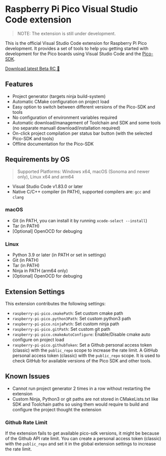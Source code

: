 # Raspberry Pi Pico Visual Studio Code extension

> NOTE: The extension is still under development.

This is the official Visual Studio Code extension for Raspberry Pi Pico development. It provides a set of tools to help you getting started with development for the Pico boards using Visual Studio Code and the [Pico-SDK](https://github.com/raspberrypi/pico-sdk).

[Download latest Beta RC 📀](https://github.com/paulober/vscode-raspberry-pi-pico/releases/tag/0.11.0)

## Features

- Project generator (targets ninja build-system)
- Automatic CMake configuration on project load
- Easy option to switch between different versions of the Pico-SDK and tools
- No configuration of environment variables required
- Automatic download/management of Toolchain and SDK and some tools (no separate manuall download/installation required)
- On-click project compilation per status bar button (with the selected Pico-SDK and tools)
- Offline documentation for the Pico-SDK

## Requirements by OS

> Supported Platforms: Windows x64, macOS (Sonoma and newer only), Linux x64 and arm64

- Visual Studio Code v1.83.0 or later
- Native C/C++ compiler (in PATH), supported compilers are: `gcc` and `clang`

### macOS
- Git (in PATH, you can install it by running `xcode-select --install`)
- Tar (in PATH)
- \[Optional\] OpenOCD for debuging

### Linux
- Python 3.9 or later (in PATH or set in settings)
- Git (in PATH)
- Tar (in PATH)
- Ninja in PATH (arm64 only)
- \[Optional\] OpenOCD for debuging

## Extension Settings

This extension contributes the following settings:

* `raspberry-pi-pico.cmakePath`: Set custom cmake path
* `raspberry-pi-pico.python3Path`: Set custom python3 path
* `raspberry-pi-pico.ninjaPath`: Set custom ninja path
* `raspberry-pi-pico.gitPath`: Set custom git path
* `raspberry-pi-pico.cmakeAutoConfigure`: Enable/Disable cmake auto configure on project load
* `raspberry-pi-pico.githubToken`: Set a Github personal access token (classic) with the `public_repo` scope to increase the rate limit. A GitHub personal access token (classic) with the `public_repo` scope. It is used to check GitHub for available versions of the Pico SDK and other tools.

## Known Issues

- Cannot run project generator 2 times in a row without restarting the extension
- Custom Ninja, Python3 or git paths are not stored in CMakeLists.txt like SDK and Toolchain paths so using them would require to build and configure the project thought the extension

### Github Rate Limit

If the extension fails to get available pico-sdk versions, it might be because of the Github API rate limit. You can create a personal access token (classic) with the `public_repo` and set it in the global extension settings to increase the rate limit.
